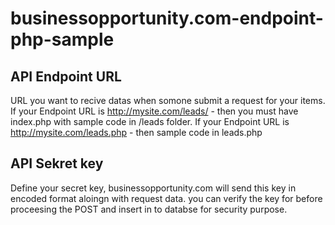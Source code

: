 # businessopportunity.com-endpoint-php-sample


## API Endpoint URL
URL you want to recive datas when somone submit a request for your items.
If your Endpoint URL is http://mysite.com/leads/ - then you must have index.php with sample code in /leads folder.
If your Endpoint URL is http://mysite.com/leads.php - then sample code in leads.php

## API Sekret key
Define your secret key, businessopportunity.com will send this key in encoded format aloingn with request data. you can verify the key for before proceesing the POST and insert in to databse for security purpose.
